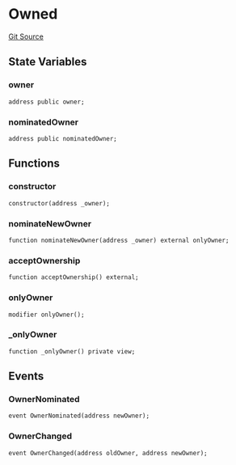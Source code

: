 # Owned
[Git Source](https://github.com/alchemix-finance/alchemix-v2-dao/blob/ede6fa522daa0fff2c20e5420d5e76d74abb70c3/src/external/Owned.sol)


## State Variables
### owner

```solidity
address public owner;
```


### nominatedOwner

```solidity
address public nominatedOwner;
```


## Functions
### constructor


```solidity
constructor(address _owner);
```

### nominateNewOwner


```solidity
function nominateNewOwner(address _owner) external onlyOwner;
```

### acceptOwnership


```solidity
function acceptOwnership() external;
```

### onlyOwner


```solidity
modifier onlyOwner();
```

### _onlyOwner


```solidity
function _onlyOwner() private view;
```

## Events
### OwnerNominated

```solidity
event OwnerNominated(address newOwner);
```

### OwnerChanged

```solidity
event OwnerChanged(address oldOwner, address newOwner);
```

